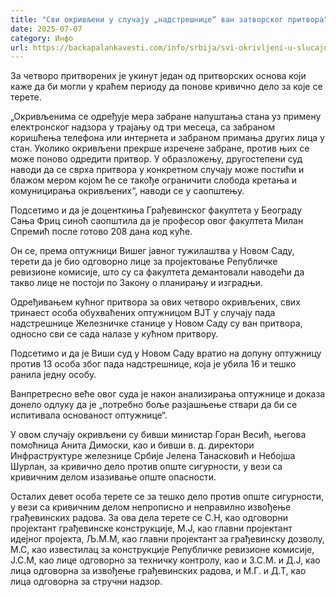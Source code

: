 ```yaml
---
title: "Сви окривљени у случају „надстрешнице“ ван затворског притвора"
date: 2025-07-07
category: Инфо
url: https://backapalankavesti.com/info/srbija/svi-okrivljeni-u-slucaju-nadstresnice-van-zatvorskog-pritvora/
---
```


За четворо притворених је укинут један од притворских основа који каже да би могли у краћем периоду да понове кривично дело за које се терете.

„Окривљенима се одређује мера забране напуштања стана уз примену електронског надзора у трајању од три месеца, са забраном коришћења телефона или интернета и забраном примања других лица у стан. Уколико окривљени прекрше изречене забране, против њих се може поново одредити притвор. У образложењу, другостепени суд наводи да се сврха притвора у конкретном случају може постићи и блажом мером којом ће се такође ограничити слобода кретања и комуницирања окривљених“, наводи се у саопштењу.

Подсетимо и да је доценткиња Грађевинског факултета у Београду Сања Фриц синоћ саопштила да је професор овог факултета Милан Спремић после готово 208 дана код куће.

Он се, према оптужници Вишег јавног тужилаштва у Новом Саду, терети да је био одговорно лице за пројектовање Републичке ревизионе комисије, што су са факултета демантовали наводећи да такво лице не постоји по Закону о планирању и изградњи.

Одређивањем кућног притвора за ових четворо окривљених, свих тринаест особа обухваћених оптужницом ВЈТ у случају пада надстрешнице Железничке станице у Новом Саду су ван притвора, односно сви се сада налазе у кућном притвору.

Подсетимо и да је Виши суд у Новом Саду вратио на допуну оптужницу против 13 особа због пада надстрешнице, која је убила 16 и тешко ранила једну особу.

Ванпретресно веће овог суда је након анализирања оптужнице и доказа донело одлуку да је „потребно боље разјашњење ствари да би се испитивала основаност оптужнице“.

У овом случају окривљени су бивши министар Горан Весић, његова помоћница Анита Димоски, као и бивши в. д. директори Инфраструктуре железнице Србије Јелена Танасковић и Небојша Шурлан, за кривично дело против опште сигурности, у вези са кривичним делом изазивање опште опасности.

Осталих девет особа терете се за тешко дело против опште сигурности, у вези са кривичним делом непрописно и неправилно извођење грађевинских радова. За ова дела терете се С.Н, као одговорни пројектант грађевинске конструкције, М.Ј, као главни пројектант идејног пројекта, Љ.М.М, као главни пројектант за грађевинску дозволу, М.С, као известилац за конструкције Републичке ревизионе комисије, Ј.С.М, као лице одговорно за техничку контролу, као и З.С.М. и Д.Ј, као лица одговорна за извођење грађевинских радова, и М.Г. и Д.Т, као лица одговорна за стручни надзор.
